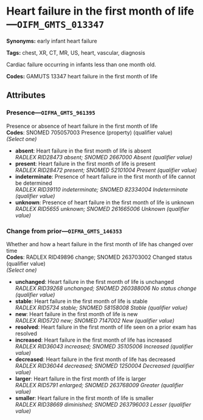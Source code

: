 # Heart failure in the first month of life—`OIFM_GMTS_013347`

**Synonyms:** early infant heart failure

**Tags:** chest, XR, CT, MR, US, heart, vascular, diagnosis

Cardiac failure occurring in infants less than one month old.

**Codes:** GAMUTS 13347 heart failure in the first month of life

## Attributes

### Presence—`OIFMA_GMTS_961395`

Presence or absence of heart failure in the first month of life  
**Codes**: SNOMED 705057003 Presence (property) (qualifier value)  
*(Select one)*

- **absent**: Heart failure in the first month of life is absent  
_RADLEX RID28473 absent; SNOMED 2667000 Absent (qualifier value)_
- **present**: Heart failure in the first month of life is present  
_RADLEX RID28472 present; SNOMED 52101004 Present (qualifier value)_
- **indeterminate**: Presence of heart failure in the first month of life cannot be determined  
_RADLEX RID39110 indeterminate; SNOMED 82334004 Indeterminate (qualifier value)_
- **unknown**: Presence of heart failure in the first month of life is unknown  
_RADLEX RID5655 unknown; SNOMED 261665006 Unknown (qualifier value)_

### Change from prior—`OIFMA_GMTS_146353`

Whether and how a heart failure in the first month of life has changed over time  
**Codes**: RADLEX RID49896 change; SNOMED 263703002 Changed status (qualifier value)  
*(Select one)*

- **unchanged**: Heart failure in the first month of life is unchanged  
_RADLEX RID39268 unchanged; SNOMED 260388006 No status change (qualifier value)_
- **stable**: Heart failure in the first month of life is stable  
_RADLEX RID5734 stable; SNOMED 58158008 Stable (qualifier value)_
- **new**: Heart failure in the first month of life is new  
_RADLEX RID5720 new; SNOMED 7147002 New (qualifier value)_
- **resolved**: Heart failure in the first month of life seen on a prior exam has resolved  
- **increased**: Heart failure in the first month of life has increased  
_RADLEX RID36043 increased; SNOMED 35105006 Increased (qualifier value)_
- **decreased**: Heart failure in the first month of life has decreased  
_RADLEX RID36044 decreased; SNOMED 1250004 Decreased (qualifier value)_
- **larger**: Heart failure in the first month of life is larger  
_RADLEX RID5791 enlarged; SNOMED 263768009 Greater (qualifier value)_
- **smaller**: Heart failure in the first month of life is smaller  
_RADLEX RID38669 diminished; SNOMED 263796003 Lesser (qualifier value)_